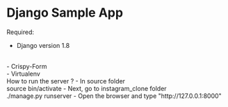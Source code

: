 # Django Sample App
Required:
 - Django version 1.8
 <br />
 - Crispy-Form
 <br />
 - Virtualenv
 <br />
How to run the server ?
 - In source folder
  <br />
	source bin/activate
 - Next, go to instagram_clone folder
  <br />
 	./manage.py runserver
 - Open the browser and type "http://127.0.0.1:8000" 
